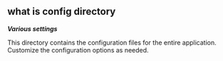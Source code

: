 ## what is config directory

***Various settings***

This directory contains the configuration files for the entire application. Customize the configuration options as needed.